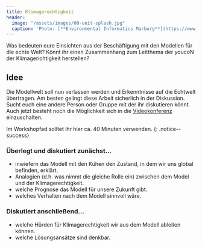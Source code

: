 ```yaml
---
title: Klimagerechtigkeit
header:
  image: "/assets/images/00-unit-splash.jpg"
  caption: 'Photo: [**Environmental Informatics Marburg**](https://www.flickr.com/environmentalinformatics-marburg/)'
---
```


Was bedeuten eure Einsichten aus der Beschäftigung mit den Modellen für die echte Welt? 
Könnt ihr einen Zusammenhang zum Leitthema der youcoN der Klimagerichtigkeit herstellen? 

## Idee 
Die Modellwelt soll nun verlassen werden und Erkenntnisse auf die Echtwelt übertragen. Am besten gelingt diese Arbeit sicherlich in der Diskussion. Sucht euch eine andere Person oder Gruppe mit der ihr diskutieren könnt. Auch jetzt besteht noch die Möglichkeit sich in die [Videokonferenz](https://webconf.hrz.uni-marburg.de/b/rie-6ic-uxf-bc6) einzuschalten.

Im Workshopfad solltet ihr hier ca. 40 Minuten verwenden.
{: .notice--success}

### Überlegt und diskutiert zunächst...
* inwiefern das Modell mit den Kühen den Zustand, in dem wir uns global befinden, erklärt.
* Analogien (d.h. was nimmt die gleiche Rolle ein) zwischen dem Model und der Klimagerechtigkeit. 
* welche Prognose das Modell für unsere Zukunft gibt.
* welches Verhalten nach dem Modell sinnvoll wäre.

### Diskutiert anschließend...
* welche Hürden für Klimagerechtigkeit wir aus dem Modell ableiten können.
* welche Lösungsansätze sind denkbar. 

<!--more-->
